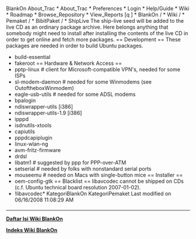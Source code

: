    BlankOn
 About_Trac
    * About_Trac
    * Preferences
    * Login
    * Help/Guide
    * Wiki
    * Roadmap
    * Browse_Repository
    * View_Reports
[q                 ]
    * BlankOn  /
    * Wiki  /
    * Pemaket  /
    * BibitPaket  /
    * ShipLive
The ship-live seed will be added to the live CD as an ordinary package
archive. Here belongs anything that somebody might need to install after
installing the contents of the live CD in order to get online and fetch more
packages.
== Development ==
These packages are needed in order to build Ubuntu packages.
 * build-essential
 * fakeroot
== Hardware & Network Access ==
 * pptp-linux             # client for Microsoft-compatible VPN's, needed for
some ISPs
 * sl-modem-daemon	# needed for some Winmodems (see OutoftheboxWinmodem)
 * eagle-usb-utils        # needed for some ADSL modems
 * bpalogin
 * ndiswrapper-utils [i386]
 * ndiswrapper-utils-1.9 [i386]
 * ipppd
 * isdnutils-xtools
 * capiutils
 * pppdcapiplugin
 * linux-wlan-ng
 * avm-fritz-firmware
 * drdsl
 * libatm1	# suggested by ppp for PPP-over-ATM
 * setserial	# needed by folks with nonstandard serial ports
 * mouseemu	# needed on Macs with single-button mice
== Installer ==
 * oem-config-gtk
== Blacklist ==
libavcodec cannot be shipped on CDs (c.f. Ubuntu technical board resolution
2007-01-02).
 * !libavcodec*
KategoriBlankOn KategoriPemaket
Last modified on 06/16/2008 11:08:29 AM
#### 
    
 
 
 
 
 
---
[**Daftar Isi Wiki BlankOn**](/DaftarIsi/README.md)
 
[**Indeks Wiki BlankOn**](/Indeks.md)
